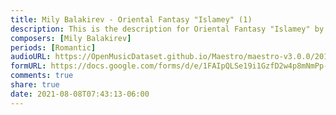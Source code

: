 ```yaml
---
title: Mily Balakirev - Oriental Fantasy "Islamey" (1)
description: This is the description for Oriental Fantasy "Islamey" by Mily Balakirev
composers: [Mily Balakirev]
periods: [Romantic]
audioURL: https://OpenMusicDataset.github.io/Maestro/maestro-v3.0.0/2011/MIDI-Unprocessed_21_R1_2011_MID--AUDIO_R1-D8_10_Track10_wav.midi
formURL: https://docs.google.com/forms/d/e/1FAIpQLSe19i1GzfD2w4p8mNmPp-itNbfUKlGqkPzjX-E2PMIXufQIFA/viewform
comments: true
share: true
date: 2021-08-08T07:43:13-06:00
---
```

